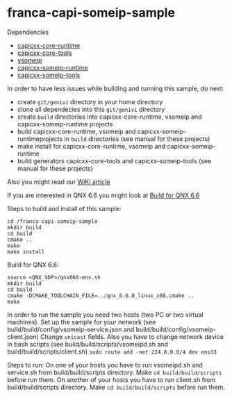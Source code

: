 # franca-capi-someip-sample
Dependencies
* [capicxx-core-runtime](https://github.com/GENIVI/capicxx-core-runtime)
* [capicxx-core-tools](https://github.com/GENIVI/capicxx-core-tools)
* [vsomeip](https://github.com/GENIVI/vsomeip)
* [capicxx-someip-runtime](https://github.com/GENIVI/capicxx-someip-runtime)
* [capicxx-someip-tools](https://github.com/GENIVI/capicxx-someip-tools)

In order to have less issues while building and running this sample, do next:
* create `git/genivi` directory in your home directory
* clone all dependecies into this `git/genivi` directory
* create `build` directories into capicxx-core-runtime, vsomeip and capicxx-someip-runtime projects
* build capicxx-core-runtime, vsomeip and capicxx-someip-runtimeprojects in `build` directories (see manual for these projects)
* make install for capicxx-core-runtime, vsomeip and capicxx-someip-runtime
* build generators capicxx-core-tools and capicxx-someip-tools (see manual for these projects)

Also you might read our [WiKi article](wiki)

If you are interested in QNX 6.6 you might look at [Build for QNX 6.6](wiki/Build-for-QNX-6.6)

Steps to build and install of this sample:
```Shell
cd /franca-capi-someip-sample
mkdir build
cd build
cmake ..
make
make install
```

Build for QNX 6.6:
```Shell
source <QNX_SDP>/qnx660-env.sh
mkdir build
cd build
cmake -DCMAKE_TOOLCHAIN_FILE=../qnx_6.6.0_linux_x86.cmake ..
make
```

In order to run the sample you need two hosts (two PC or two virtual machines).
Set up the sample for your network (see build/build/config/vsomeip-service.json and build/build/config/vsomeip-client.json)
Change `unicast` fields.
Also you have to change network device in bash scripts (see build/build/scripts/vsomeipd.sh and build/build/scripts/client.sh)
`sudo route add -net 224.0.0.0/4 dev ens33`

Steps to run:
On one of your hosts you have to run vsomeipd.sh and service.sh from build/build/scripts directory. Make `cd build/build/scripts` before run them.
On another of your hosts you have to run client.sh from build/build/scripts directory. Make `cd build/build/scripts` before run them.

